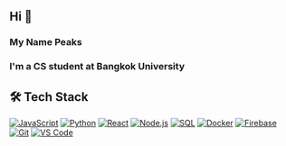 ## Hi 👋 <br>

### My Name Peaks 
### I'm a CS student at Bangkok University

## 🛠️ Tech Stack

[![JavaScript](https://img.shields.io/badge/-JavaScript-F7DF1E?logo=javascript&logoColor=000&style=flat-square)](https://developer.mozilla.org/en-US/docs/Web/JavaScript)
[![Python](https://img.shields.io/badge/-Python-3776AB?logo=python&logoColor=white&style=flat-square)](https://www.python.org/)
[![React](https://img.shields.io/badge/-React-61DAFB?logo=react&logoColor=000&style=flat-square)](https://reactjs.org/)
[![Node.js](https://img.shields.io/badge/-Node.js-339933?logo=nodedotjs&logoColor=white&style=flat-square)](https://nodejs.org/)
[![SQL](https://img.shields.io/badge/-SQL-4479A1?logo=mysql&logoColor=white&style=flat-square)](https://www.mysql.com/)
[![Docker](https://img.shields.io/badge/-Docker-2496ED?logo=docker&logoColor=white&style=flat-square)](https://www.docker.com/)
[![Firebase](https://img.shields.io/badge/-Firebase-FFCA28?logo=firebase&logoColor=000&style=flat-square)](https://firebase.google.com/)
[![Git](https://img.shields.io/badge/-Git-F05032?logo=git&logoColor=white&style=flat-square)](https://git-scm.com/)
[![VS Code](https://img.shields.io/badge/-VS_Code-007ACC?logo=visualstudiocode&logoColor=white&style=flat-square)](https://code.visualstudio.com/)

<!--
**peemmwit/peemmwit** is a ✨ _special_ ✨ repository because its `README.md` (this file) appears on your GitHub profile.

Here are some ideas to get you started:

- 🔭 I’m currently working on ...
- 🌱 I’m currently learning ...
- 👯 I’m looking to collaborate on ...
- 🤔 I’m looking for help with ...
- 💬 Ask me about ...
- 📫 How to reach me: ...
- 😄 Pronouns: ...
- ⚡ Fun fact: ...
-->
